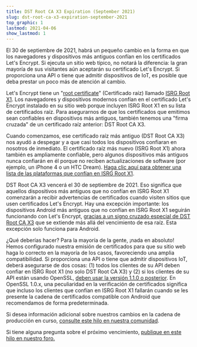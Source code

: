 ```yaml
---
title: DST Root CA X3 Expiration (September 2021)
slug: dst-root-ca-x3-expiration-september-2021
top_graphic: 1
lastmod: 2021-04-06
show_lastmod: 1
---
```


El 30 de septiembre de 2021, habrá un pequeño cambio en la forma en que los navegadores y dispositivos más antiguos confían en los certificados Let's Encrypt. Si ejecuta un sitio web típico, no notará la diferencia: la gran mayoría de sus visitantes aún aceptarán su certificado Let's Encrypt. Si proporciona una API o tiene que admitir dispositivos de IoT, es posible que deba prestar un poco más de atención al cambio.

Let's Encrypt tiene un "[root certificate]" (Certificado raíz) llamado [ISRG Root X1]. Los navegadores y dispositivos modernos confían en el certificado Let's Encrypt instalado en su sitio web porque incluyen ISRG Root X1 en su lista de certificados raíz. Para asegurarnos de que los certificados que emitimos sean confiables en dispositivos más antiguos, también tenemos una "firma cruzada" de un certificado raíz anterior: DST Root CA X3.

Cuando comenzamos, ese certificado raíz más antiguo (DST Root CA X3) nos ayudó a despegar y a que casi todos los dispositivos confiaran en nosotros de inmediato. El certificado raíz más nuevo (ISRG Root X1) ahora también es ampliamente confiable, pero algunos dispositivos más antiguos nunca confiarán en él porque no reciben actualizaciones de software (por ejemplo, un iPhone 4 o un HTC Dream). [Haga clic aquí para obtener una lista de las plataformas que confían en ISRG Root X1][compatibility].

DST Root CA X3 vencerá el 30 de septiembre de 2021. Eso significa que aquellos dispositivos más antiguos que no confían en ISRG Root X1 comenzarán a recibir advertencias de certificados cuando visiten sitios que usen certificados Let's Encrypt. Hay una excepción importante: los dispositivos Android más antiguos que no confían en ISRG Root X1 seguirán funcionando con Let's Encrypt, [gracias a un signo cruzado especial de DST Root CA X3][cross-sign] que se extiende más allá del vencimiento de esa raíz. Esta excepción solo funciona para Android.

¿Qué deberías hacer? Para la mayoría de la gente, ¡nada en absoluto! Hemos configurado nuestra emisión de certificados para que su sitio web haga lo correcto en la mayoría de los casos, favoreciendo una amplia compatibilidad. Si proporciona una API o tiene que admitir dispositivos IoT, deberá asegurarse de dos cosas: (1) todos los clientes de su API deben confiar en ISRG Root X1 (no solo DST Root CA X3) y (2) si los clientes de su API están usando OpenSSL, [deben usar la versión 1.1.0 o posterior][openssl]. En OpenSSL 1.0.x, una peculiaridad en la verificación de certificados significa que incluso los clientes que confían en ISRG Root X1 fallarán cuando se les presente la cadena de certificados compatible con Android que recomendamos de forma predeterminada.

Si desea información adicional sobre nuestros cambios en la cadena de producción en curso, [consulte este hilo en nuestra comunidad][production].

Si tiene alguna pregunta sobre el próximo vencimiento, [publique en este hilo en nuestro foro.][forum]

[root certificate]: /docs/glossary/#def-root
[ISRG Root X1]: /certificates/
[cross-sign]: /2020/12/21/extending-android-compatibility.html
[openssl]: https://community.letsencrypt.org/t/openssl-client-compatibility-changes-for-let-s-encrypt-certificates/143816
[forum]: https://community.letsencrypt.org/t/help-thread-for-dst-root-ca-x3-expiration-september-2021/149190
[compatibility]: /docs/cert-compat/
[production]: https://community.letsencrypt.org/t/production-chain-changes/150739
